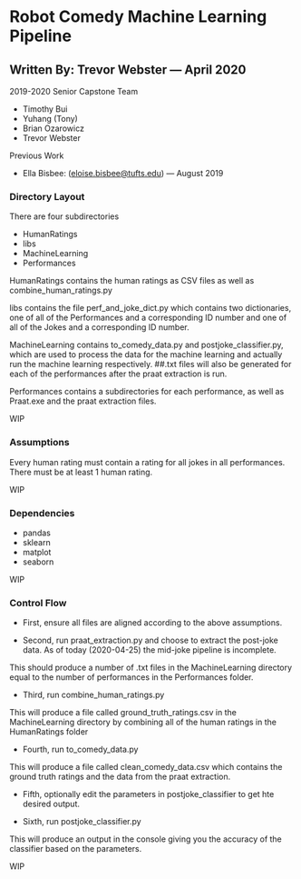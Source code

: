# Robot Comedy Machine Learning Pipeline

## Written By: Trevor Webster — April 2020

2019-2020 Senior Capstone Team
* Timothy Bui
* Yuhang (Tony)
* Brian Ozarowicz
* Trevor Webster

Previous Work
* Ella Bisbee: (eloise.bisbee@tufts.edu) — August 2019

### Directory Layout

There are four subdirectories
* HumanRatings
* libs
* MachineLearning
* Performances

HumanRatings contains the human ratings as CSV files as well as combine_human_ratings.py

libs contains the file perf_and_joke_dict.py which contains two dictionaries, one of all of the Performances and a corresponding ID number and one of all of the Jokes and a corresponding ID number.

MachineLearning contains to_comedy_data.py and postjoke_classifier.py, which are used to process the data for the machine learning and actually run the machine learning respectively. ##.txt files will also be generated for each of the performances after the praat extraction is run.

Performances contains a subdirectories for each performance, as well as Praat.exe and the praat extraction files.

WIP

### Assumptions

Every human rating must contain a rating for all jokes in all performances. There must be at least 1 human rating.

WIP

### Dependencies

* pandas
* sklearn
* matplot
* seaborn

WIP

### Control Flow

* First, ensure all files are aligned according to the above assumptions.

* Second, run praat_extraction.py and choose to extract the post-joke data. As of today (2020-04-25) the mid-joke pipeline is incomplete.

This should produce a number of .txt files in the MachineLearning directory equal to the number of performances in the Performances folder.

* Third, run combine_human_ratings.py

This will produce a file called ground_truth_ratings.csv in the MachineLearning directory by combining all of the human ratings in the HumanRatings folder

* Fourth, run to_comedy_data.py

This will produce a file called clean_comedy_data.csv which contains the ground truth ratings and the data from the praat extraction.

* Fifth, optionally edit the parameters in postjoke_classifier to get hte desired output.

* Sixth, run postjoke_classifier.py

This will produce an output in the console giving you the accuracy of the classifier based on the parameters.

WIP